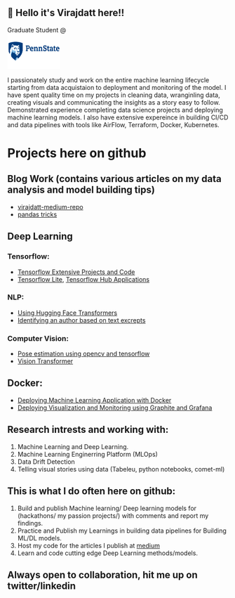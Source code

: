 ## :wave:	 Hello it's Virajdatt here!!

Graduate Student @ </br><img src="https://github.com/Virajdatt/Virajdatt/blob/main/penn_logo.png" width="120" height="80">

I passionately study and work on the entire machine learning lifecycle starting from data acquistaion to deployment and monitoring of the model. I have spent quality time on my projects in cleaning data, wranginling data, creating visuals and communicating the insights as a story easy to follow. Demonstrated experience completing data science projects and deploying machine learning models. I also have extensive expereince in building CI/CD and data pipelines with tools like AirFlow, Terraform, Docker, Kubernetes.

# Projects here on github

## Blog Work (contains various articles on my data analysis and model building tips)

- [virajdatt-medium-repo](https://github.com/Virajdatt/for-my-medium)
- [pandas tricks](https://github.com/Virajdatt/pandas_tricks)


## Deep Learning

### Tensorflow:

- [Tensorflow Extensive Projects and Code](https://github.com/Virajdatt/TensorFlow_Cert_Learning)
- [Tensorflow Lite](https://github.com/Virajdatt/TensorFlow-Lite), [Tensorflow Hub Applications](https://github.com/Virajdatt/tfhub_applications)


### NLP:

- [Using Hugging Face Transformers](https://github.com/Virajdatt/hugging-face-transformers)
- [Identifying an author based on text excrepts](https://github.com/Virajdatt/Identify-the-author)

### Computer Vision:
- [Pose estimation using opencv and tensorflow](https://github.com/Virajdatt/open-cv-snippets)
- [Vision Transformer](https://github.com/Virajdatt/vision-transformer)


## Docker:
- [Deploying Machine Learning Application with Docker](https://github.com/Virajdatt/Python_Docker)
- [Deploying Visualization and Monitoring using Graphite and Grafana](https://github.com/Virajdatt/Graphite_Grafana)

## Research intrests and working with:
1. Machine Learning and Deep Learning.
2. Machine Learning Enginerring Platform (MLOps)
3. Data Drift Detection
4. Telling visual stories using data (Tabeleu, python notebooks, comet-ml)

## This is what I do often here on github:
1. Build and publish Machine learning/ Deep learning models for (hackathons/ my passion projects/) with comments and report my findings.
2. Practice and Publish my Learnings in building data pipelines for Building ML/DL models.
3. Host my code for the articles I publish at [medium](https://kvirajdatt.medium.com/)
4. Learn and code cutting edge Deep Learning methods/models.

## Always open to collaboration, hit me up on twitter/linkedin

